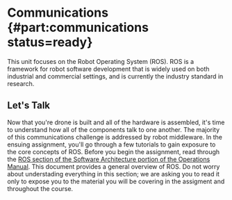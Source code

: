 # Communications {#part:communications status=ready}

This unit focuses on the Robot Operating System (ROS). ROS is a framework for robot software development that is widely used on both industrial and commercial settings, and is currently the industry standard in research.

## Let's Talk
Now that you're drone is built and all of the hardware is assembled, it's time to understand how all of the components talk to one another. The majority of this communications challenge is addressed by robot middleware. In the ensuing assignment, you'll go through a few tutorials to gain exposure to the core concepts of ROS. Before you begin the assignment, read through the [ROS section of the Software Architecture portion of the Operations Manual](https://docs-brown.duckietown.org/opmanual_sky/out/software_architecture_assignment_duplicate_140573629966480.html#sec:software-architecture-assignment-duplicate-140573629965776). This document provides a general overview of ROS. Do not worry about understading everything in this section; we are asking you to read it only to expose you to the material you will be covering in the assigment and throughout the course. 
